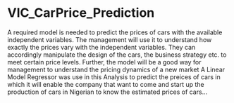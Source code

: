 # VIC_CarPrice_Prediction
A  required model is needed to predict the prices of cars with the available independent variables. The management will use it to understand how exactly the prices vary with the independent variables. They can accordingly manipulate the design of the cars, the business strategy etc. to meet certain price levels. Further, the model will be a good way for management to understand the pricing dynamics of a new market
A Linear Model Regressor was use in this Analysis to predict the preices of cars in which it will enable the company that want to come and start up the production of cars in Nigerian to know the estimated prices of cars...
